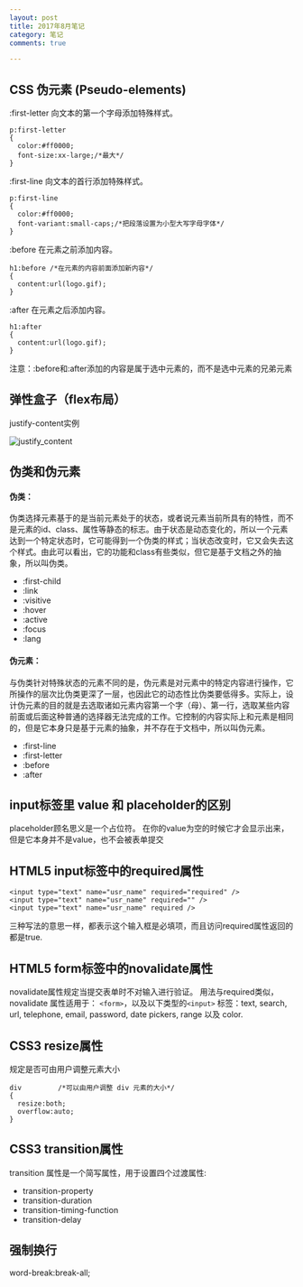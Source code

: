 ```yaml
---
layout: post
title: 2017年8月笔记
category: 笔记
comments: true

---
```


## CSS 伪元素 (Pseudo-elements)

:first-letter       向文本的第一个字母添加特殊样式。

    p:first-letter
    {
      color:#ff0000;
      font-size:xx-large;/*最大*/
    }

:first-line         向文本的首行添加特殊样式。

    p:first-line
    {
      color:#ff0000;
      font-variant:small-caps;/*把段落设置为小型大写字母字体*/
    }

:before             在元素之前添加内容。

    h1:before /*在元素的内容前面添加新内容*/
    {
      content:url(logo.gif);
    }

:after              在元素之后添加内容。

    h1:after
    {
      content:url(logo.gif);
    }

注意：:before和:after添加的内容是属于选中元素的，而不是选中元素的兄弟元素

## 弹性盒子（flex布局）

justify-content实例

![justify_content](https://raw.githubusercontent.com/wzq1771993075/wzq1771993075.github.io/master/assets/upload/justify_content.png)

## 伪类和伪元素

#### 伪类：
伪类选择元素基于的是当前元素处于的状态，或者说元素当前所具有的特性，而不是元素的id、class、属性等静态的标志。由于状态是动态变化的，所以一个元素达到一个特定状态时，它可能得到一个伪类的样式；当状态改变时，它又会失去这个样式。由此可以看出，它的功能和class有些类似，但它是基于文档之外的抽象，所以叫伪类。 
- :first-child 
- :link
- :visitive 
- :hover 
- :active 
- :focus 
- :lang 

#### 伪元素： 
与伪类针对特殊状态的元素不同的是，伪元素是对元素中的特定内容进行操作，它所操作的层次比伪类更深了一层，也因此它的动态性比伪类要低得多。实际上，设计伪元素的目的就是去选取诸如元素内容第一个字（母）、第一行，选取某些内容前面或后面这种普通的选择器无法完成的工作。它控制的内容实际上和元素是相同的，但是它本身只是基于元素的抽象，并不存在于文档中，所以叫伪元素。
- :first-line 
- :first-letter 
- :before 
- :after 

## input标签里 value 和 placeholder的区别

placeholder顾名思义是一个占位符。
在你的value为空的时候它才会显示出来，但是它本身并不是value，也不会被表单提交

## HTML5 input标签中的required属性

    <input type="text" name="usr_name" required="required" />
    <input type="text" name="usr_name" required="" />
    <input type="text" name="usr_name" required />

三种写法的意思一样，都表示这个输入框是必填项，而且访问required属性返回的都是true.

## HTML5 form标签中的novalidate属性

novalidate属性规定当提交表单时不对输入进行验证。
用法与required类似，novalidate 属性适用于： `<form>`，以及以下类型的`<input>` 标签：text, search, url, telephone, email, password, date pickers, range 以及 color.

## CSS3 resize属性

规定是否可由用户调整元素大小

    div         /*可以由用户调整 div 元素的大小*/
    {
      resize:both;
      overflow:auto;
    }

## CSS3 transition属性

transition 属性是一个简写属性，用于设置四个过渡属性:  
- transition-property  
- transition-duration  
- transition-timing-function  
- transition-delay

## 强制换行

word-break:break-all;